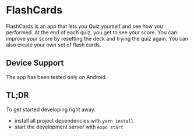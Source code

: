 # FlashCards

FlashCards is an app that lets you Quiz yourself and see how you performed. At the end of each quiz, you get to see your score. You can improve your score by resetting the deck and trying the quiz again. You can also create your own set of flash cards.

## Device Support

The app has been tested only on Android.

## TL;DR

To get started developing right away:

* install all project dependencies with `yarn install`
* start the development server with `expo start`
